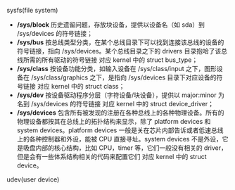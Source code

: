 sysfs(file system) 

- **/sys/block** 历史遗留问题，存放块设备，提供以设备名（如 sda）到 /sys/devices 的符号链接；
- **/sys/bus** 按总线类型分类，在某个总线目录下可以找到连接该总线的设备的符号链接，指向 /sys/devices。某个总线目录之下的 drivers 目录抱哈了该总线所需的所有驱动的符号链接   对应 kernel 中的 struct bus_type；
- **/sys/class** 按设备功能分类，如输入设备在 /sys/class/input 之下，图形设备在 /sys/class/graphics 之下，是指向 /sys/devices 目录下对应设备的符号链接                      对应 kernel 中的 struct class；
- **/sys/dev** 按设备驱动程序分层（字符设备/块设备），提供以 major:minor 为名到 /sys/devices 的符号链接
  对应 kernel 中的 struct device_driver；
- **/sys/devices** 包含所有被发现的注册在各种总线上的各种物理设备。所有的物理设备都按其在总线上的拓扑结构来显示，除了 platform devices 和 system devices。platform devices 一般是关在芯片内部告诉或者低速总线上的各种控制器和外设，能被 CPU 直接寻址。system devices 不是外设，它是吸盘内部的核心结构，比如 CPU，timer 等，它们一般没有相关的 driver，但是会有一些体系结构相关的代码来配置它们
  对应 kernel 中的 struct device。

udev(user device)
